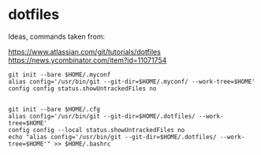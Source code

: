 # dotfiles

Ideas, commands taken from:

https://www.atlassian.com/git/tutorials/dotfiles
https://news.ycombinator.com/item?id=11071754


    git init --bare $HOME/.myconf
    alias config='/usr/bin/git --git-dir=$HOME/.myconf/ --work-tree=$HOME'
    config config status.showUntrackedFiles no
    
   
    git init --bare $HOME/.cfg
    alias config='/usr/bin/git --git-dir=$HOME/.dotfiles/ --work-tree=$HOME'
    config config --local status.showUntrackedFiles no
    echo "alias config='/usr/bin/git --git-dir=$HOME/.dotfiles/ --work-tree=$HOME'" >> $HOME/.bashrc
